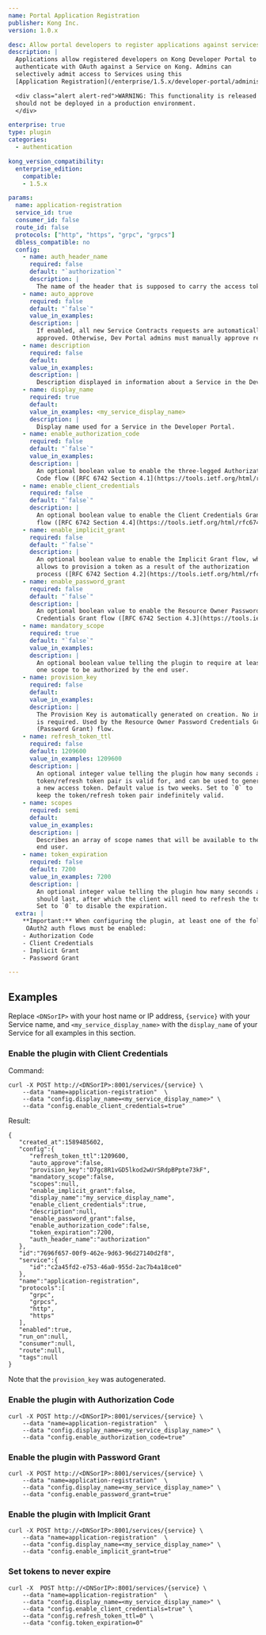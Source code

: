 ```yaml
---
name: Portal Application Registration
publisher: Kong Inc.
version: 1.0.x

desc: Allow portal developers to register applications against services
description: |
  Applications allow registered developers on Kong Developer Portal to
  authenticate with OAuth against a Service on Kong. Admins can
  selectively admit access to Services using this
  [Application Registration](/enterprise/1.5.x/developer-portal/administration/application-registration) plugin.

  <div class="alert alert-red">WARNING: This functionality is released as a <a href="/enterprise/latest/introduction/key-concepts/#beta">BETA</a> feature and
  should not be deployed in a production environment.
  </div>

enterprise: true
type: plugin
categories:
  - authentication

kong_version_compatibility:
  enterprise_edition:
    compatible:
    - 1.5.x

params:
  name: application-registration
  service_id: true
  consumer_id: false
  route_id: false
  protocols: ["http", "https", "grpc", "grpcs"]
  dbless_compatible: no
  config:
    - name: auth_header_name
      required: false
      default: "`authorization`"
      description: |
        The name of the header that is supposed to carry the access token.
    - name: auto_approve
      required: false
      default: "`false`"
      value_in_examples:
      description: |
        If enabled, all new Service Contracts requests are automatically
        approved. Otherwise, Dev Portal admins must manually approve requests.
    - name: description
      required: false
      default:
      value_in_examples:
      description: |
        Description displayed in information about a Service in the Developer Portal.
    - name: display_name
      required: true
      default:
      value_in_examples: <my_service_display_name>
      description: |
        Display name used for a Service in the Developer Portal.
    - name: enable_authorization_code
      required: false
      default: "`false`"
      value_in_examples:
      description: |
        An optional boolean value to enable the three-legged Authorization
        Code flow ([RFC 6742 Section 4.1](https://tools.ietf.org/html/rfc6749#section-4.1)).
    - name: enable_client_credentials
      required: false
      default: "`false`"
      description: |
        An optional boolean value to enable the Client Credentials Grant
        flow ([RFC 6742 Section 4.4](https://tools.ietf.org/html/rfc6749#section-4.4)).
    - name: enable_implicit_grant
      required: false
      default: "`false`"
      description: |
        An optional boolean value to enable the Implicit Grant flow, which
        allows to provision a token as a result of the authorization
        process ([RFC 6742 Section 4.2](https://tools.ietf.org/html/rfc6749#section-4.2)).
    - name: enable_password_grant
      required: false
      default: "`false`"
      description: |
        An optional boolean value to enable the Resource Owner Password
        Credentials Grant flow ([RFC 6742 Section 4.3](https://tools.ietf.org/html/rfc6749#section-4.3)).
    - name: mandatory_scope
      required: true
      default: "`false`"
      value_in_examples:
      description: |
        An optional boolean value telling the plugin to require at least
        one scope to be authorized by the end user.
    - name: provision_key
      required: false
      default:
      value_in_examples:
      description: |
        The Provision Key is automatically generated on creation. No input
        is required. Used by the Resource Owner Password Credentials Grant
        (Password Grant) flow.
    - name: refresh_token_ttl
      required: false
      default: 1209600
      value_in_examples: 1209600
      description: |
        An optional integer value telling the plugin how many seconds a
        token/refresh token pair is valid for, and can be used to generate
        a new access token. Default value is two weeks. Set to `0` to
        keep the token/refresh token pair indefinitely valid.
    - name: scopes
      required: semi
      default:
      value_in_examples:
      description: |
        Describes an array of scope names that will be available to the
        end user.
    - name: token_expiration
      required: false
      default: 7200
      value_in_examples: 7200
      description: |
        An optional integer value telling the plugin how many seconds a token
        should last, after which the client will need to refresh the token.
        Set to `0` to disable the expiration.
  extra: |
    **Important:** When configuring the plugin, at least one of the following
     OAuth2 auth flows must be enabled:
    - Authorization Code
    - Client Credentials
    - Implicit Grant
    - Password Grant

---
```


## Examples

Replace `<DNSorIP>` with your host name or IP address, `{service}` with
your Service name, and `<my_service_display_name>` with the
`display_name` of your Service for all examples in this section.

### Enable the plugin with Client Credentials

Command:

```
curl -X POST http://<DNSorIP>:8001/services/{service} \
    --data "name=application-registration"  \
    --data "config.display_name=<my_service_display_name>" \
    --data "config.enable_client_credentials=true"
```

Result:

```
{
   "created_at":1589485602,
   "config":{
      "refresh_token_ttl":1209600,
      "auto_approve":false,
      "provision_key":"D7gc8R1vGD5lkod2wUrSRdpBPpte73kF",
      "mandatory_scope":false,
      "scopes":null,
      "enable_implicit_grant":false,
      "display_name":"my_service_display_name",
      "enable_client_credentials":true,
      "description":null,
      "enable_password_grant":false,
      "enable_authorization_code":false,
      "token_expiration":7200,
      "auth_header_name":"authorization"
   },
   "id":"7696f657-00f9-462e-9d63-96d27140d2f8",
   "service":{
      "id":"c2a45fd2-e753-46a0-955d-2ac7b4a18ce0"
   },
   "name":"application-registration",
   "protocols":[
      "grpc",
      "grpcs",
      "http",
      "https"
   ],
   "enabled":true,
   "run_on":null,
   "consumer":null,
   "route":null,
   "tags":null
}
```

Note that the `provision_key` was autogenerated.

### Enable the plugin with Authorization Code

```
curl -X POST http://<DNSorIP>:8001/services/{service} \
    --data "name=application-registration"  \
    --data "config.display_name=<my_service_display_name>" \
    --data "config.enable_authorization_code=true"
```

### Enable the plugin with Password Grant

```
curl -X POST http://<DNSorIP>:8001/services/{service} \
    --data "name=application-registration"  \
    --data "config.display_name=<my_service_display_name>" \
    --data "config.enable_password_grant=true"
```

### Enable the plugin with Implicit Grant

```
curl -X POST http://<DNSorIP>:8001/services/{service} \
    --data "name=application-registration"  \
    --data "config.display_name=<my_service_display_name>" \
    --data "config.enable_implicit_grant=true"
```

### Set tokens to never expire

```
curl -X  POST http://<DNSorIP>:8001/services/{service} \
    --data "name=application-registration"  \
    --data "config.display_name=<my_service_display_name>" \
    --data "config.enable_client_credentials=true" \
    --data "config.refresh_token_ttl=0" \
    --data "config.token_expiration=0"
```
